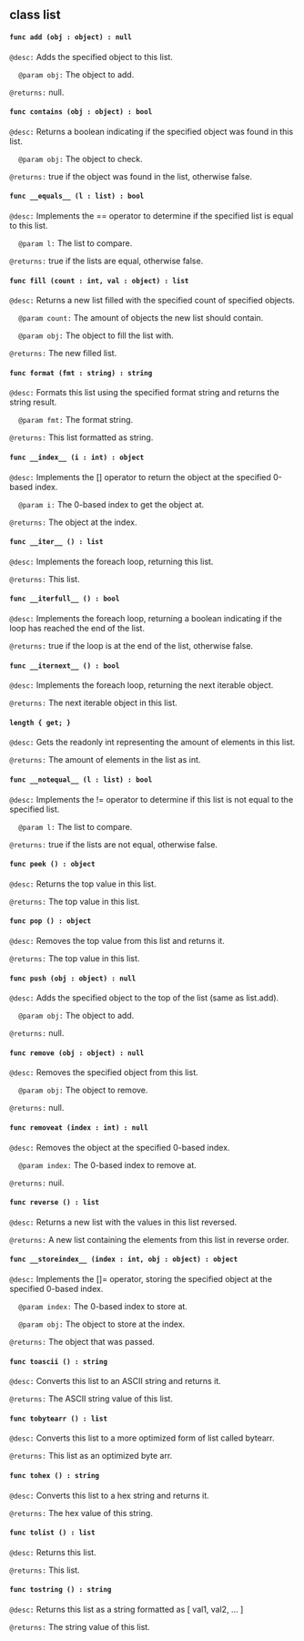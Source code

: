 ## class list

#### ```func add (obj : object) : null```


```@desc:``` Adds the specified object to this list.

&nbsp;&nbsp;&nbsp;&nbsp;```@param obj:``` The object to add.

```@returns:``` null.

#### ```func contains (obj : object) : bool```


```@desc:``` Returns a boolean indicating if the specified object was found in this list.

&nbsp;&nbsp;&nbsp;&nbsp;```@param obj:``` The object to check.

```@returns:``` true if the object was found in the list, otherwise false.

#### ```func __equals__ (l : list) : bool```


```@desc:``` Implements the == operator to determine if the specified list is equal to this list.

&nbsp;&nbsp;&nbsp;&nbsp;```@param l:``` The list to compare.

```@returns:``` true if the lists are equal, otherwise false.

#### ```func fill (count : int, val : object) : list```


```@desc:``` Returns a new list filled with the specified count of specified objects.

&nbsp;&nbsp;&nbsp;&nbsp;```@param count:``` The amount of objects the new list should contain.

&nbsp;&nbsp;&nbsp;&nbsp;```@param obj:``` The object to fill the list with.

```@returns:``` The new filled list.

#### ```func format (fmt : string) : string```


```@desc:``` Formats this list using the specified format string and returns the string result.

&nbsp;&nbsp;&nbsp;&nbsp;```@param fmt:``` The format string.

```@returns:``` This list formatted as string.

#### ```func __index__ (i : int) : object```


```@desc:``` Implements the [] operator to return the object at the specified 0-based index.

&nbsp;&nbsp;&nbsp;&nbsp;```@param i:``` The 0-based index to get the object at.

```@returns:``` The object at the index.

#### ```func __iter__ () : list```


```@desc:``` Implements the foreach loop, returning this list.

```@returns:``` This list.

#### ```func __iterfull__ () : bool```


```@desc:``` Implements the foreach loop, returning a boolean indicating if the loop has reached the end of the list.

```@returns:``` true if the loop is at the end of the list, otherwise false.

#### ```func __iternext__ () : bool```


```@desc:``` Implements the foreach loop, returning the next iterable object.

```@returns:``` The next iterable object in this list.

#### ```length { get; }```


```@desc:``` Gets the readonly int representing the amount of elements in this list.

```@returns:``` The amount of elements in the list as int.

#### ```func __notequal__ (l : list) : bool```


```@desc:``` Implements the != operator to determine if this list is not equal to the specified list.

&nbsp;&nbsp;&nbsp;&nbsp;```@param l:``` The list to compare.

```@returns:``` true if the lists are not equal, otherwise false.

#### ```func peek () : object```


```@desc:``` Returns the top value in this list.

```@returns:``` The top value in this list.

#### ```func pop () : object```


```@desc:``` Removes the top value from this list and returns it.

```@returns:``` The top value in this list.

#### ```func push (obj : object) : null```


```@desc:``` Adds the specified object to the top of the list (same as list.add).

&nbsp;&nbsp;&nbsp;&nbsp;```@param obj:``` The object to add.

```@returns:``` null.

#### ```func remove (obj : object) : null```


```@desc:``` Removes the specified object from this list.

&nbsp;&nbsp;&nbsp;&nbsp;```@param obj:``` The object to remove.

```@returns:``` null.

#### ```func removeat (index : int) : null```


```@desc:``` Removes the object at the specified 0-based index.

&nbsp;&nbsp;&nbsp;&nbsp;```@param index:``` The 0-based index to remove at.

```@returns:``` nuil.

#### ```func reverse () : list```


```@desc:``` Returns a new list with the values in this list reversed.

```@returns:``` A new list containing the elements from this list in reverse order.

#### ```func __storeindex__ (index : int, obj : object) : object```


```@desc:``` Implements the []= operator, storing the specified object at the specified 0-based index.

&nbsp;&nbsp;&nbsp;&nbsp;```@param index:``` The 0-based index to store at.

&nbsp;&nbsp;&nbsp;&nbsp;```@param obj:``` The object to store at the index.

```@returns:``` The object that was passed.

#### ```func toascii () : string```


```@desc:``` Converts this list to an ASCII string and returns it.

```@returns:``` The ASCII string value of this list.

#### ```func tobytearr () : list```


```@desc:``` Converts this list to a more optimized form of list called bytearr.

```@returns:``` This list as an optimized byte arr.

#### ```func tohex () : string```


```@desc:``` Converts this list to a hex string and returns it.

```@returns:``` The hex value of this string.

#### ```func tolist () : list```


```@desc:``` Returns this list.

```@returns:``` This list.

#### ```func tostring () : string```


```@desc:``` Returns this list as a string formatted as [ val1, val2, ... ]

```@returns:``` The string value of this list.

